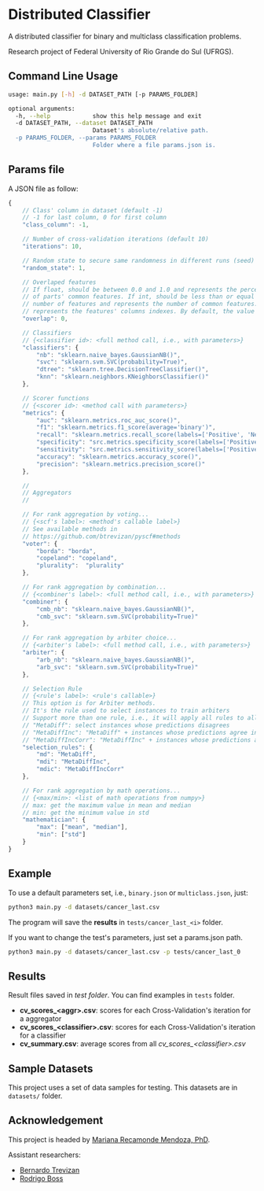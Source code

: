 # Distributed Classifier
A distributed classifier for binary and multiclass classification problems.

Research project of Federal University of Rio Grande do Sul (UFRGS).

## Command Line Usage
```bash
usage: main.py [-h] -d DATASET_PATH [-p PARAMS_FOLDER]

optional arguments:
  -h, --help            show this help message and exit
  -d DATASET_PATH, --dataset DATASET_PATH
                        Dataset's absolute/relative path.
  -p PARAMS_FOLDER, --params PARAMS_FOLDER
                        Folder where a file params.json is.
```

## Params file
A JSON file as follow:
```javascript
{
    // Class' column in dataset (default -1)
    // -1 for last column, 0 for first column
    "class_column": -1,

    // Number of cross-validation iterations (default 10)
    "iterations": 10,

    // Random state to secure same randomness in different runs (seed)
    "random_state": 1,

    // Overlaped features
    // If float, should be between 0.0 and 1.0 and represents the percentage
    // of parts' common features. If int, should be less than or equal to the
    // number of features and represents the number of common features. If list,
    // represents the features' columns indexes. By default, the value is set to 0.
    "overlap": 0,

    // Classifiers
    // {<classifier id>: <full method call, i.e., with parameters>}
    "classifiers": {
        "nb": "sklearn.naive_bayes.GaussianNB()",
        "svc": "sklearn.svm.SVC(probability=True)",
        "dtree": "sklearn.tree.DecisionTreeClassifier()",
        "knn": "sklearn.neighbors.KNeighborsClassifier()"
    },

    // Scorer functions
    // {<scorer id>: <method call with parameters>}
    "metrics": {
        "auc": "sklearn.metrics.roc_auc_score()",
        "f1": "sklearn.metrics.f1_score(average='binary')",
        "recall": "sklearn.metrics.recall_score(labels=['Positive', 'Negative'])",
        "specificity": "src.metrics.specificity_score(labels=['Positive', 'Negative'])",
        "sensitivity": "src.metrics.sensitivity_score(labels=['Positive', 'Negative'])",
        "accuracy": "sklearn.metrics.accuracy_score()",
        "precision": "sklearn.metrics.precision_score()"
    },

    //
    // Aggregators
    //

    // For rank aggregation by voting...
    // {<scf's label>: <method's callable label>}
    // See available methods in
    // https://github.com/btrevizan/pyscf#methods
    "voter": {
        "borda": "borda",
        "copeland": "copeland",
        "plurality":  "plurality"
    },

    // For rank aggregation by combination...
    // {<combiner's label>: <full method call, i.e., with parameters>}
    "combiner": {
        "cmb_nb": "sklearn.naive_bayes.GaussianNB()",
        "cmb_svc": "sklearn.svm.SVC(probability=True)"
    },

    // For rank aggregation by arbiter choice...
    // {<arbiter's label>: <full method call, i.e., with parameters>}
    "arbiter": {
        "arb_nb": "sklearn.naive_bayes.GaussianNB()",
        "arb_svc": "sklearn.svm.SVC(probability=True)"
    },

    // Selection Rule
    // {<rule's label>: <rule's callable>}
    // This option is for Arbiter methods.
    // It's the rule used to select instances to train arbiters
    // Support more than one rule, i.e., it will apply all rules to all arbiters
    // "MetaDiff": select instances whose predictions disagrees
    // "MetaDiffInc": "MetaDiff" + instances whose predictions agree incorrectly
    // "MetaDiffIncCorr": "MetaDiffInc" + instances whose predictions agree correctly
    "selection_rules": {
        "md": "MetaDiff",
        "mdi": "MetaDiffInc",
        "mdic": "MetaDiffIncCorr"
    },

    // For rank aggregation by math operations...
    // {<max/min>: <list of math operations from numpy>}
    // max: get the maximum value in mean and median
    // min: get the minimum value in std
    "mathematician": {
        "max": ["mean", "median"],
        "min": ["std"]
    }
}
```

## Example
To use a default parameters set, i.e., `binary.json` or `multiclass.json`, just:
```bash
python3 main.py -d datasets/cancer_last.csv
```
The program will save the **results** in `tests/cancer_last_<i>` folder.

If you want to change the test's parameters, just set a params.json path.
```bash
python3 main.py -d datasets/cancer_last.csv -p tests/cancer_last_0
```

## Results
Result files saved in *test folder*. You can find examples in `tests` folder.
- **cv_scores_\<aggr\>.csv**: scores for each Cross-Validation's iteration for a aggregator
- **cv_scores_\<classifier\>.csv**: scores for each Cross-Validation's iteration for a classifier
- **cv_summary.csv**: average scores from all *cv_scores_\<classifier\>.csv*

## Sample Datasets
This project uses a set of data samples for testing. This datasets are in `datasets/` folder.

## Acknowledgement
This project is headed by [Mariana Recamonde Mendoza, PhD](http://www.inf.ufrgs.br/~mrmendoza/index.html).

Assistant researchers:
- [Bernardo Trevizan](https://github.com/btrevizan)
- [Rodrigo Boss](https://github.com/rsboos)
